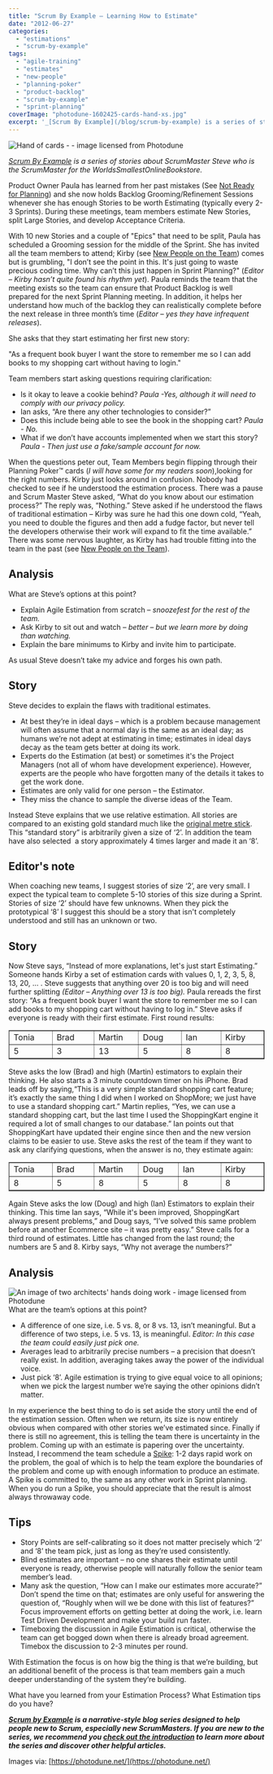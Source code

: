 ```yaml
---
title: "Scrum By Example – Learning How to Estimate"
date: "2012-06-27"
categories: 
  - "estimations"
  - "scrum-by-example"
tags: 
  - "agile-training"
  - "estimates"
  - "new-people"
  - "planning-poker"
  - "product-backlog"
  - "scrum-by-example"
  - "sprint-planning"
coverImage: "photodune-1602425-cards-hand-xs.jpg"
excerpt: '_[Scrum By Example](/blog/scrum-by-example) is a series of stories about ScrumMaster'
---
```


![Hand of cards - - image licensed from Photodune](src/content/blog/scrummaster-tales-learning-how-to-estimate/images/photodune-1602425-cards-hand-xs.jpg)

_[Scrum By Example](/blog/scrum-by-example) is a series of stories about ScrumMaster Steve who is the ScrumMaster for the WorldsSmallestOnlineBookstore._

Product Owner Paula has learned from her past mistakes (See [Not Ready for Planning](/blog/the-scrummaster-tales)) and she now holds Backlog Grooming/Refinement Sessions whenever she has enough Stories to be worth Estimating (typically every 2-3 Sprints). During these meetings, team members estimate New Stories, split Large Stories, and develop Acceptance Criteria.

With 10 new Stories and a couple of "Epics" that need to be split, Paula has scheduled a Grooming session for the middle of the Sprint. She has invited all the team members to attend; Kirby (see [New People on the Team](https://agilepainrelief.com/blog/scrummaster-tales-new-people-on-the-team)) comes but is grumbling, "I don’t see the point in this. It's just going to waste precious coding time. Why can’t this just happen in Sprint Planning?" (_Editor – Kirby hasn’t quite found his rhythm yet_). Paula reminds the team that the meeting exists so the team can ensure that Product Backlog is well prepared for the next Sprint Planning meeting. In addition, it helps her understand how much of the backlog they can realistically complete before the next release in three month’s time (_Editor – yes they have infrequent releases_).

She asks that they start estimating her first new story:

"As a frequent book buyer I want the store to remember me so I can add books to my shopping cart without having to login."

Team members start asking questions requiring clarification:

- Is it okay to leave a cookie behind? _Paula -Yes, although it will need to comply with our privacy policy._
- Ian asks, “Are there any other technologies to consider?”
- Does this include being able to see the book in the shopping cart? _Paula - No._
- What if we don’t have accounts implemented when we start this story? _Paula - Then just use a fake/sample account for now._

When the questions peter out, Team Members begin flipping through their Planning Poker™ cards (_I will have some for my readers soon_),looking for the right numbers. Kirby just looks around in confusion. Nobody had checked to see if he understood the estimation process. There was a pause and Scrum Master Steve asked, “What do you know about our estimation process?” The reply was, “Nothing.” Steve asked if he understood the flaws of traditional estimation – Kirby was sure he had this one down cold, “Yeah, you need to double the figures and then add a fudge factor, but never tell the developers otherwise their work will expand to fit the time available.” There was some nervous laughter, as Kirby has had trouble fitting into the team in the past (see [New People on the Team](https://agilepainrelief.com/blog/scrummaster-tales-new-people-on-the-team)).

## Analysis

What are Steve’s options at this point?

- Explain Agile Estimation from scratch – _snoozefest for the rest of the team._
- Ask Kirby to sit out and watch – _better – but we learn more by doing than watching._
- Explain the bare minimums to Kirby and invite him to participate.

As usual Steve doesn’t take my advice and forges his own path.

## Story

Steve decides to explain the flaws with traditional estimates.

- At best they’re in ideal days – which is a problem because management will often assume that a normal day is the same as an ideal day; as humans we’re not adept at estimating in time; estimates in ideal days decay as the team gets better at doing its work.
- Experts do the Estimation (at best) or sometimes it's the Project Managers (not all of whom have development experience). However, experts are the people who have forgotten many of the details it takes to get the work done.
- Estimates are only valid for one person – the Estimator.
- They miss the chance to sample the diverse ideas of the Team.

Instead Steve explains that we use relative estimation. All stories are compared to an existing gold standard much like the [original metre stick](https://en.wikipedia.org/wiki/Metre#Prototype_metre_bar). This “standard story” is arbitrarily given a size of ‘2’. In addition the team have also selected  a story approximately 4 times larger and made it an ‘8’.

## Editor's note

When coaching new teams, I suggest stories of size ‘2’, are very small. I expect the typical team to complete 5-10 stories of this size during a Sprint. Stories of size ‘2’ should have few unknowns. When they pick the prototypical ‘8’ I suggest this should be a story that isn't completely understood and still has an unknown or two.

## Story

Now Steve says, “Instead of more explanations, let's just start Estimating.” Someone hands Kirby a set of estimation cards with values 0, 1, 2, 3, 5, 8, 13, 20, … . Steve suggests that anything over 20 is too big and will need further splitting _(Editor – Anything over 13 is too big)._ Paula rereads the first story: “As a frequent book buyer I want the store to remember me so I can add books to my shopping cart without having to log in.” Steve asks if everyone is ready with their first estimate. First round results:

<table border="1" cellspacing="0" cellpadding="0"><tbody><tr><td valign="top" width="83">Tonia</td><td valign="top" width="83">Brad</td><td valign="top" width="83">Martin</td><td valign="top" width="83">Doug</td><td valign="top" width="83">Ian</td><td valign="top" width="83">Kirby</td></tr><tr><td valign="top" width="83">5</td><td valign="top" width="83">3</td><td valign="top" width="83">13</td><td valign="top" width="83">5</td><td valign="top" width="83">8</td><td valign="top" width="83">8</td></tr></tbody></table>

Steve asks the low (Brad) and high (Martin) estimators to explain their thinking. He also starts a 3 minute countdown timer on his iPhone. Brad leads off by saying,“This is a very simple standard shopping cart feature; it’s exactly the same thing I did when I worked on ShopMore; we just have to use a standard shopping cart.” Martin replies, “Yes, we can use a standard shopping cart, but the last time I used the ShoppingKart engine it required a lot of small changes to our database.” Ian points out that ShoppingKart have updated their engine since then and the new version claims to be easier to use. Steve asks the rest of the team if they want to ask any clarifying questions, when the answer is no, they estimate again:

<table border="1" cellspacing="0" cellpadding="0"><tbody><tr><td valign="top" width="83">Tonia</td><td valign="top" width="83">Brad</td><td valign="top" width="83">Martin</td><td valign="top" width="74">Doug</td><td valign="top" width="92">Ian</td><td valign="top" width="83">Kirby</td></tr><tr><td valign="top" width="83">8</td><td valign="top" width="83">5</td><td valign="top" width="83">8</td><td valign="top" width="74">5</td><td valign="top" width="92">8</td><td valign="top" width="83">8</td></tr></tbody></table>

Again Steve asks the low (Doug) and high (Ian) Estimators to explain their thinking. This time Ian says, “While it's been improved, ShoppingKart always present problems,” and Doug says, “I’ve solved this same problem before at another Ecommerce site – it was pretty easy.” Steve calls for a third round of estimates. Little has changed from the last round; the numbers are 5 and 8. Kirby says, “Why not average the numbers?”

## Analysis

![An image of two architects' hands doing work - image licensed from Photodune ](src/content/blog/scrummaster-tales-learning-how-to-estimate/images/architects-xs.jpg)What are the team’s options at this point?

- A difference of one size, i.e. 5 vs. 8, or 8 vs. 13, isn’t meaningful. But a difference of two steps, i.e. 5 vs. 13, is meaningful. _Editor: In this case the team could easily just pick one._
- Averages lead to arbitrarily precise numbers – a precision that doesn’t really exist. In addition, averaging takes away the power of the individual voice.
- Just pick ‘8’. Agile estimation is trying to give equal voice to all opinions; when we pick the largest number we’re saying the other opinions didn’t matter.

In my experience the best thing to do is set aside the story until the end of the estimation session. Often when we return, its size is now entirely obvious when compared with other stories we’ve estimated since. Finally if there is still no agreement, this is telling the team there is uncertainty in the problem. Coming up with an estimate is papering over the uncertainty. Instead, I recommend the team schedule a [Spike](https://www.extremeprogramming.org/rules/spike.html): 1-2 days rapid work on the problem, the goal of which is to help the team explore the boundaries of the problem and come up with enough information to produce an estimate. A Spike is committed to, the same as any other work in Sprint planning. When you do run a Spike, you should appreciate that the result is almost always throwaway code.

## Tips

- Story Points are self-calibrating so it does not matter precisely which ‘2’ and ‘8’ the team pick, just as long as they’re used consistently.
- Blind estimates are important – no one shares their estimate until everyone is ready, otherwise people will naturally follow the senior team member’s lead.
- Many ask the question, “How can I make our estimates more accurate?” Don’t spend the time on that; estimates are only useful for answering the question of, “Roughly when will we be done with this list of features?” Focus improvement efforts on getting better at doing the work, i.e. learn Test Driven Development and make your build run faster.
- Timeboxing the discussion in Agile Estimation is critical, otherwise the team can get bogged down when there is already broad agreement. Timebox the discussion to 2-3 minutes per round.

With Estimation the focus is on how big the thing is that we’re building, but an additional benefit of the process is that team members gain a much deeper understanding of the system they’re building.

What have you learned from your Estimation Process? What Estimation tips do you have?

_**[Scrum by Example](/blog/category/scrum-by-example) is a narrative-style blog series designed to help people new to Scrum, especially new ScrumMasters. If you are new to the series, we recommend you [check out the introduction](/blog/scrum-by-example) to learn more about the series and discover other helpful articles.**_

Images via: [https://photodune.net/](https://photodune.net/)
